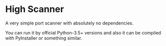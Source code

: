 # High Scanner
A very simple port scanner with absolutely no dependencies.

You can run it by official Python-3.5+ versions and also it can be compiled with PyInstaller or something similar.